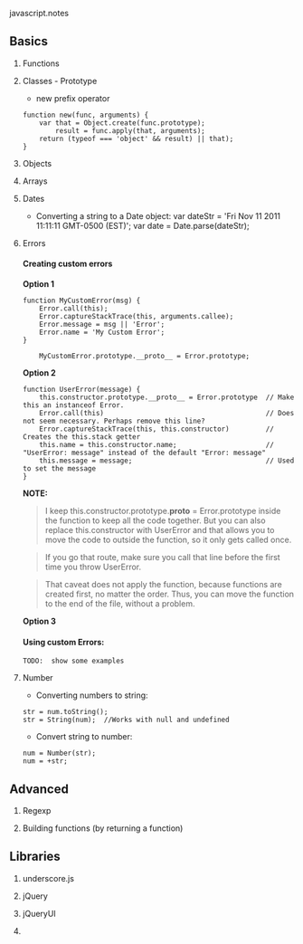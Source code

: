 javascript.notes

## Basics

1.  Functions


2.  Classes - Prototype
	- new prefix operator
	
	```
	function new(func, arguments) {
		var that = Object.create(func.prototype);
			result = func.apply(that, arguments);
		return (typeof === 'object' && result) || that);
	}
	```

3.  Objects


4.  Arrays


5.  Dates
	- Converting a string to a Date object:
		var dateStr = 'Fri Nov 11 2011 11:11:11 GMT-0500 (EST)';
		var date = Date.parse(dateStr);

6.  Errors
	####  Creating custom errors
	   **Option 1**
		    
		function MyCustomError(msg) {
			Error.call(this);
			Error.captureStackTrace(this, arguments.callee);
			Error.message = msg || 'Error';
			Error.name = 'My Custom Error';
		}
			
			MyCustomError.prototype.__proto__ = Error.prototype;

	   **Option 2**
	    
	   	function UserError(message) {
  			this.constructor.prototype.__proto__ = Error.prototype  // Make this an instanceof Error.
  			Error.call(this)                                        // Does not seem necessary. Perhaps remove this line?
  			Error.captureStackTrace(this, this.constructor)         // Creates the this.stack getter
  			this.name = this.constructor.name;                      // "UserError: message" instead of the default "Error: message"
  			this.message = message;                                 // Used to set the message
		}

	**NOTE:**  
	> I keep this.constructor.prototype.__proto__ = Error.prototype inside the function to keep all the code together. But you can also replace this.constructor with UserError and that allows you to move the code to outside the function, so it only gets called once.

	> If you go that route, make sure you call that line before the first time you throw UserError.

	> That caveat does not apply the function, because functions are created first, no matter the order. Thus, you can move the function to the end of the file, without a problem.

	   **Option 3**


	####  Using custom Errors:
		TODO:  show some examples

7.  Number
	- Converting numbers to string:

	```
	str = num.toString();
	str = String(num);  //Works with null and undefined
	```
	
	- Convert string to number:

	```
	num = Number(str);
	num = +str;
	```


## Advanced

1.  Regexp


2.  Building functions (by returning a function)


## Libraries

1.  underscore.js


2.  jQuery


3.  jQueryUI


4.  